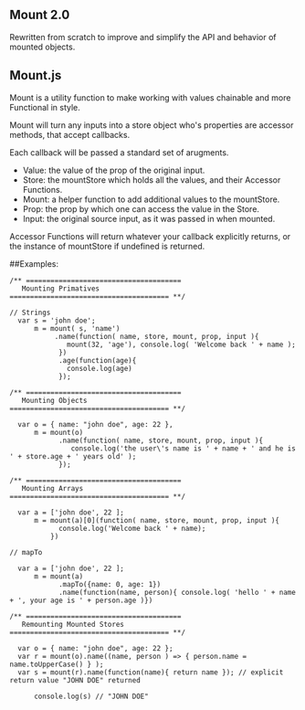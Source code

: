 ## Mount 2.0
Rewritten from scratch to improve and simplify the API and behavior
of mounted objects.

## Mount.js
Mount is a utility function to make working with values chainable and
more Functional in style.

Mount will turn any inputs into a store object who's properties are 
accessor methods, that accept callbacks.

Each callback will be passed a standard set of arugments.

  - Value:  the value of the prop of the original input.
  - Store:  the mountStore which holds all the values, and their Accessor Functions.
  - Mount:  a helper function to add additional values to the mountStore.
  - Prop:  the prop by which one can access the value in the Store.
  - Input:  the original source input, as it was passed in when mounted.

Accessor Functions will return whatever your callback explicitly returns,
or the instance of mountStore if undefined is returned.

##Examples:

```
/** ======================================
   Mounting Primatives
======================================= **/

// Strings
  var s = 'john doe';
      m = mount( s, 'name')
           .name(function( name, store, mount, prop, input ){
              mount(32, 'age'), console.log( 'Welcome back ' + name );
            })
            .age(function(age){
              console.log(age)
            });
    
/** ======================================
   Mounting Objects
======================================= **/

  var o = { name: "john doe", age: 22 },
      m = mount(o)
            .name(function( name, store, mount, prop, input ){
               console.log('the user\'s name is ' + name + ' and he is ' + store.age + ' years old' );
            }); 

/** ======================================
   Mounting Arrays
======================================= **/

  var a = ['john doe', 22 ];
      m = mount(a)[0](function( name, store, mount, prop, input ){
            console.log('Welcome back ' + name);
          })

// mapTo
      
  var a = ['john doe', 22 ];
      m = mount(a)
            .mapTo({name: 0, age: 1})
            .name(function(name, person){ console.log( 'hello ' + name + ', your age is ' + person.age )})

/** ======================================
   Remounting Mounted Stores
======================================= **/

  var o = { name: "john doe", age: 22 };
  var r = mount(o).name((name, person ) => { person.name = name.toUpperCase() } );
  var s = mount(r).name(function(name){ return name }); // explicit return value "JOHN DOE" returned

      console.log(s) // "JOHN DOE"
```
